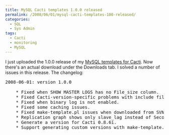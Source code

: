 ```yaml
---
title: MySQL Cacti templates 1.0.0 released
permalink: /2008/06/01/mysql-cacti-templates-100-released/
categories:
  - SQL
  - Sys Admin
tags:
  - Cacti
  - monitoring
  - MySQL
---
```

I just uploaded the 1.0.0 release of my [MySQL templates for Cacti][1]. Now there's an actual download under the Downloads tab. I solved a number of issues in this release. The changelog:

<pre>2008-06-01: version 1.0.0

	* Fixed when SHOW MASTER LOGS has no File_size column.
	* Fixed Cacti-version-specific problems with include files.
	* Fixed when binary log is not enabled.
	* Fixed some caching issues.
	* Fixed make-template.pl issues when downloaded from SVN.
	* Replication graph shows only slave_lag instead of Seconds_behind_master
	* Generate a version for Cacti 0.8.6i.
	* Support generating custom versions with make-template.pl.</pre>

 [1]: http://code.google.com/p/mysql-cacti-templates/
